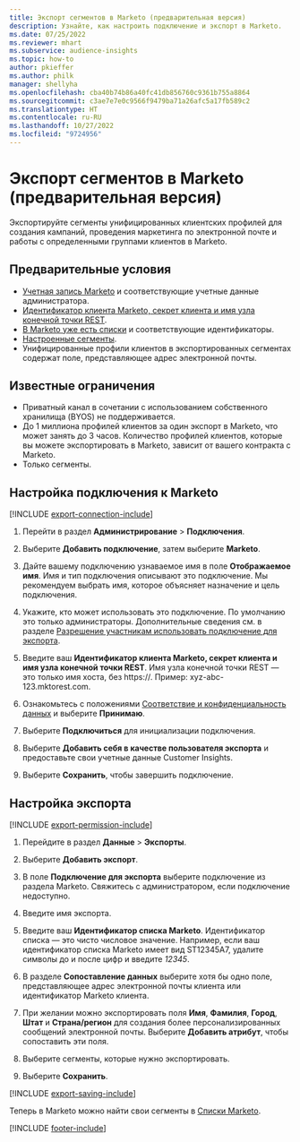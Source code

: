 ```yaml
---
title: Экспорт сегментов в Marketo (предварительная версия)
description: Узнайте, как настроить подключение и экспорт в Marketo.
ms.date: 07/25/2022
ms.reviewer: mhart
ms.subservice: audience-insights
ms.topic: how-to
author: pkieffer
ms.author: philk
manager: shellyha
ms.openlocfilehash: cba40b74b86a40fc41db856760c9361b755a8864
ms.sourcegitcommit: c3ae7e7e0c9566f9479ba71a26afc5a17fb589c2
ms.translationtype: HT
ms.contentlocale: ru-RU
ms.lasthandoff: 10/27/2022
ms.locfileid: "9724956"
---
```

# <a name="export-segments-to-marketo-preview"></a>Экспорт сегментов в Marketo (предварительная версия)

Экспортируйте сегменты унифицированных клиентских профилей для создания кампаний, проведения маркетинга по электронной почте и работы с определенными группами клиентов в Marketo.

## <a name="prerequisites"></a>Предварительные условия

- [Учетная запись Marketo](https://login.marketo.com/) и соответствующие учетные данные администратора.
- [Идентификатор клиента Marketo, секрет клиента и имя узла конечной точки REST](https://developers.marketo.com/rest-api/authentication/).
- [В Marketo уже есть списки](https://docs.marketo.com/display/public/DOCS/Understanding+Static+Lists) и соответствующие идентификаторы.
- [Настроенные сегменты](segments.md).
- Унифицированные профили клиентов в экспортированных сегментах содержат поле, представляющее адрес электронной почты.

## <a name="known-limitations"></a>Известные ограничения

- Приватный канал в сочетании с использованием собственного хранилища (BYOS) не поддерживается.
- До 1 миллиона профилей клиентов за один экспорт в Marketo, что может занять до 3 часов. Количество профилей клиентов, которые вы можете экспортировать в Marketo, зависит от вашего контракта с Marketo.
- Только сегменты.

## <a name="set-up-connection-to-marketo"></a>Настройка подключения к Marketo

[!INCLUDE [export-connection-include](includes/export-connection-admn.md)]

1. Перейти в раздел **Администрирование** > **Подключения**.

1. Выберите **Добавить подключение**, затем выберите **Marketo**.

1. Дайте вашему подключению узнаваемое имя в поле **Отображаемое имя**. Имя и тип подключения описывают это подключение. Мы рекомендуем выбрать имя, которое объясняет назначение и цель подключения.

1. Укажите, кто может использовать это подключение. По умолчанию это только администраторы. Дополнительные сведения см. в разделе [Разрешение участникам использовать подключение для экспорта](connections.md#allow-contributors-to-use-a-connection-for-exports).

1. Введите ваш **Идентификатор клиента Marketo, секрет клиента и имя узла конечной точки REST**. Имя узла конечной точки REST — это только имя хоста, без https://. Пример: xyz-abc-123.mktorest.com.

1. Ознакомьтесь с положениями [Соответствие и конфиденциальность данных](connections.md#data-privacy-and-compliance) и выберите **Принимаю**.

1. Выберите **Подключиться** для инициализации подключения.

1. Выберите **Добавить себя в качестве пользователя экспорта** и предоставьте свои учетные данные Customer Insights.

1. Выберите **Сохранить**, чтобы завершить подключение.

## <a name="configure-an-export"></a>Настройка экспорта

[!INCLUDE [export-permission-include](includes/export-permission.md)]

1. Перейдите в раздел **Данные** > **Экспорты**.

1. Выберите **Добавить экспорт**.

1. В поле **Подключение для экспорта** выберите подключение из раздела Marketo. Свяжитесь с администратором, если подключение недоступно.

1. Введите имя экспорта.

1. Введите ваш **Идентификатор списка Marketo**. Идентификатор списка — это чисто числовое значение. Например, если ваш идентификатор списка Marketo имеет вид ST12345A7, удалите символы до и после цифр и введите *12345*.

1. В разделе **Сопоставление данных** выберите хотя бы одно поле, представляющее адрес электронной почты клиента или идентификатор Marketo клиента.

1. При желании можно экспортировать поля **Имя**, **Фамилия**, **Город**, **Штат** и **Страна/регион** для создания более персонализированных сообщений электронной почты. Выберите **Добавить атрибут**, чтобы сопоставить эти поля.

1. Выберите сегменты, которые нужно экспортировать.

1. Выберите **Сохранить**.

[!INCLUDE [export-saving-include](includes/export-saving.md)]

Теперь в Marketo можно найти свои сегменты в [Списки Marketo](https://docs.marketo.com/display/public/DOCS/Understanding+Static+Lists).

[!INCLUDE [footer-include](includes/footer-banner.md)]
